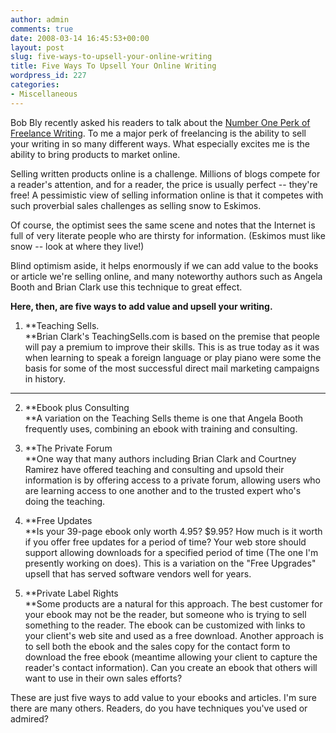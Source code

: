 ```yaml
---
author: admin
comments: true
date: 2008-03-14 16:45:53+00:00
layout: post
slug: five-ways-to-upsell-your-online-writing
title: Five Ways To Upsell Your Online Writing
wordpress_id: 227
categories:
- Miscellaneous
---
```


Bob Bly recently asked his readers to talk about the [Number One Perk of Freelance Writing](http://bly.com/blog/?p=317). To me a major perk of freelancing is the ability to sell your writing in so many different ways. What especially excites me is the ability to bring products to market online.

 

Selling written products online is a challenge. Millions of blogs compete for a reader's attention, and for a reader, the price is usually perfect -- they're free! A pessimistic view of selling information online is that it competes with such proverbial sales challenges as selling snow to Eskimos.

 

Of course, the optimist sees the same scene and notes that the Internet is full of very literate people who are thirsty for information. (Eskimos must like snow -- look at where they live!)

 

Blind optimism aside, it helps enormously if we can add value to the books or article we're selling online, and many noteworthy authors such as Angela Booth and Brian Clark use this technique to great effect.

 

**Here, then, are five ways to add value and upsell your writing.**

 

  
  1. **Teaching Sells.          
**Brian Clark's TeachingSells.com is based on the premise that people will pay a premium to improve their skills. This is as true today as it was when learning to speak a foreign language or play piano were some the basis for some of the most successful direct mail marketing campaigns in history.         
****
   
  2. **Ebook plus Consulting          
**A variation on the Teaching Sells theme is one that Angela Booth frequently uses, combining an ebook with training and consulting.   

   
  3. **The Private Forum          
**One way that many authors including Brian Clark and Courtney Ramirez have offered teaching and consulting and upsold their information is by offering access to a private forum, allowing users who are learning access to one another and to the trusted expert who's doing the teaching.         

   
  4. **Free Updates          
**Is your 39-page ebook only worth 4.95? $9.95? How much is it worth if you offer free updates for a period of time? Your web store should support allowing downloads for a specified period of time (The one I'm presently working on does). This is a variation on the "Free Upgrades" upsell that has served software vendors well for years.         

   
  5. **Private Label Rights          
**Some products are a natural for this approach. The best customer for your ebook may not be the reader, but someone who is trying to sell something to the reader. The ebook can be customized with links to your client's web site and used as a free download. Another approach is to sell both the ebook and the sales copy for the contact form to download the free ebook (meantime allowing your client to capture the reader's contact information). Can you create an ebook that others will want to use in their own sales efforts? 
 

These are just five ways to add value to your ebooks and articles. I'm sure there are many others. Readers, do you have techniques you've used or admired?
